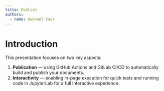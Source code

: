 ```yaml
---
title: Publish
authors:
  - name: Gwenaël Caër
---
```


# Introduction

This presentation focuses on two key aspects:

1. **Publication** — using GitHub Actions and GitLab CI/CD to automatically build and publish your documents.  
2. **Interactivity** — enabling in-page execution for quick tests and running code in JupyterLab for a full interactive experience.